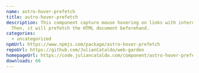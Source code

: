 ```yaml
---
name: astro-hover-prefetch
title: astro-hover-prefetch
description: This component capture mouse hovering on links with internal URLs.
  Then, it will prefetch the HTML document beforehand.
categories:
  - uncategorized
npmUrl: https://www.npmjs.com/package/astro-hover-prefetch
repoUrl: https://github.com/JulianCataldo/web-garden
homepageUrl: https://code.juliancataldo.com/component/astro-hover-prefetch
downloads: 66
---
```

